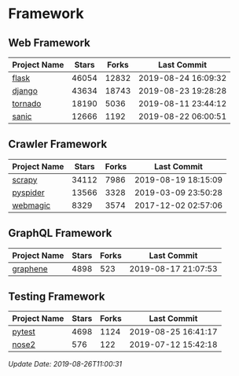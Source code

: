 # Framework

## Web Framework

| Project Name | Stars | Forks | Last Commit |
| ------------ | ----- | ----- | ----------- |
| [flask](https://github.com/pallets/flask) | 46054 | 12832 | 2019-08-24 16:09:32 |
| [django](https://github.com/django/django) | 43634 | 18743 | 2019-08-23 19:28:28 |
| [tornado](https://github.com/tornadoweb/tornado) | 18190 | 5036 | 2019-08-11 23:44:12 |
| [sanic](https://github.com/huge-success/sanic) | 12666 | 1192 | 2019-08-22 06:00:51 |

## Crawler Framework

| Project Name | Stars | Forks | Last Commit |
| ------------ | ----- | ----- | ----------- |
| [scrapy](https://github.com/scrapy/scrapy) | 34112 | 7986 | 2019-08-19 18:15:09 |
| [pyspider](https://github.com/binux/pyspider) | 13566 | 3328 | 2019-03-09 23:50:28 |
| [webmagic](https://github.com/code4craft/webmagic) | 8329 | 3574 | 2017-12-02 02:57:06 |

## GraphQL Framework

| Project Name | Stars | Forks | Last Commit |
| ------------ | ----- | ----- | ----------- |
| [graphene](https://github.com/graphql-python/graphene) | 4898 | 523 | 2019-08-17 21:07:53 |

## Testing Framework

| Project Name | Stars | Forks | Last Commit |
| ------------ | ----- | ----- | ----------- |
| [pytest](https://github.com/pytest-dev/pytest) | 4698 | 1124 | 2019-08-25 16:41:17 |
| [nose2](https://github.com/nose-devs/nose2) | 576 | 122 | 2019-07-12 15:42:18 |

*Update Date: 2019-08-26T11:00:31*